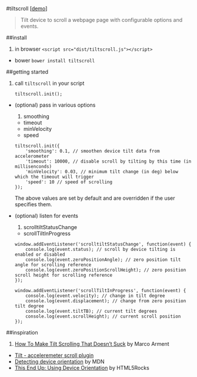 #tiltscroll [[demo](/)]

> Tilt device to scroll a webpage page with configurable options and events.

##install

1. in browser `<script src="dist/tiltscroll.js"></script>`
- bower `bower install tiltscroll`

##getting started

1. call `tiltscroll` in your script

	```
	tiltscroll.init();
	```

- (optional) pass in various options
	1.  smoothing
	- timeout
	- minVelocity
	- speed

	```
	tiltscroll.init({
		'smoothing': 0.1, // smoothen device tilt data from accelerometer
		'timeout': 10000, // disable scroll by tilting by this time (in millisenconds)
		'minVelocity': 0.03, // minimum tilt change (in deg) below which the timeout will trigger
		'speed': 10 // speed of scrolling
	});
	```

	The above values are set by default and are overridden if the user specifies them.

- (optional) listen for events
	1. scrolltiltStatusChange
	- scrollTiltInProgress

	```
	window.addEventListener('scrolltiltStatusChange', function(event) {
		console.log(event.status); // scroll by device tilting is enabled or disabled
		console.log(event.zeroPositionAngle); // zero position tilt angle for scrolling reference
		console.log(event.zeroPositionScrollHeight); // zero position scroll height for scrolling reference
	});

	window.addEventListener('scrollTiltInProgress', function(event) {
		console.log(event.velocity); // change in tilt degree
		console.log(event.displacement); // change from zero position tilt degree
		console.log(event.tiltTB); // current tilt degrees
		console.log(event.scrollHeight); // current scroll position
	});
	```


##inspiration

1. [How To Make Tilt Scrolling That Doesn’t Suck](http://www.marco.org/2014/07/24/tilt-scrolling-that-doesnt-suck) by Marco Arment
- [Tilt - acceleremeter scroll plugin](http://www.murraypicton.com/plugins/tilt/)
- [Detecting device orientation](https://developer.mozilla.org/en-US/docs/Web/API/Detecting_device_orientation) by MDN
- [This End Up: Using Device Orientation](http://www.html5rocks.com/en/tutorials/device/orientation/) by HTML5Rocks
